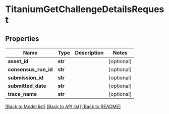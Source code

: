 # TitaniumGetChallengeDetailsRequest


## Properties
Name | Type | Description | Notes
------------ | ------------- | ------------- | -------------
**asset_id** | **str** |  | [optional] 
**consensus_run_id** | **str** |  | [optional] 
**submission_id** | **str** |  | [optional] 
**submitted_date** | **str** |  | [optional] 
**trace_name** | **str** |  | [optional] 

[[Back to Model list]](../README.md#documentation-for-models) [[Back to API list]](../README.md#documentation-for-api-endpoints) [[Back to README]](../README.md)


